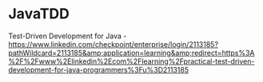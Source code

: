 # JavaTDD
Test-Driven Development for Java - https://www.linkedin.com/checkpoint/enterprise/login/2113185?pathWildcard=2113185&amp;application=learning&amp;redirect=https%3A%2F%2Fwww%2Elinkedin%2Ecom%2Flearning%2Fpractical-test-driven-development-for-java-programmers%3Fu%3D2113185
